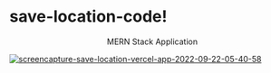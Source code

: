 # save-location-code!

<center>MERN Stack Application</center>

<a href="https://ibb.co/Hz78fwX"><img src="https://i.ibb.co/tsBrTj3/screencapture-save-location-vercel-app-2022-09-22-05-40-58.png" alt="screencapture-save-location-vercel-app-2022-09-22-05-40-58" border="0"></a>

